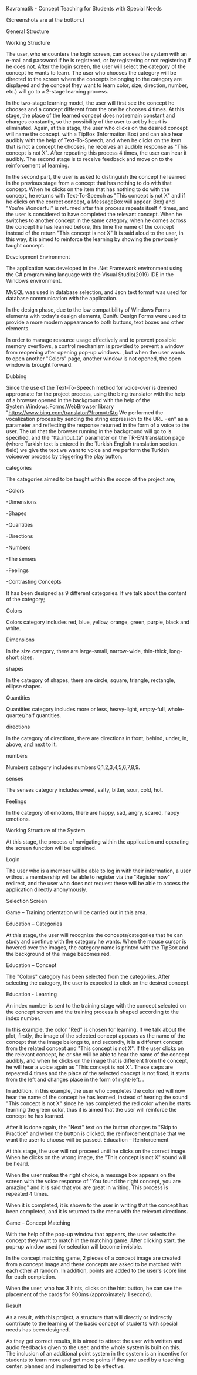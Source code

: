 Kavramatik - Concept Teaching for Students with Special Needs

(Screenshots are at the bottom.)

General Structure

Working Structure

The user, who encounters the login screen, can access the system with an e-mail and password if he is registered, or by registering or not registering if he does not. After the login screen, the user will select the category of the concept he wants to learn. The user who chooses the category will be directed to the screen where the concepts belonging to the category are displayed and the concept they want to learn color, size, direction, number, etc.) will go to a 2-stage learning process.

In the two-stage learning model, the user will first see the concept he chooses and a concept different from the one he chooses 4 times. At this stage, the place of the learned concept does not remain constant and changes constantly, so the possibility of the user to act by heart is eliminated. Again, at this stage, the user who clicks on the desired concept will name the concept. with a TipBox (Information Box) and can also hear audibly with the help of Text-To-Speech, and when he clicks on the item that is not a concept he chooses, he receives an audible response as "This concept is not X". After repeating this process 4 times, the user can hear it audibly. The second stage is to receive feedback and move on to the reinforcement of learning.

In the second part, the user is asked to distinguish the concept he learned in the previous stage from a concept that has nothing to do with that concept. When he clicks on the item that has nothing to do with the concept, he returns with Text-To-Speech as "This concept is not X" and if he clicks on the correct concept, a MessageBox will appear. Box) and "You're Wonderful" is returned after this process repeats itself 4 times, and the user is considered to have completed the relevant concept. When he switches to another concept in the same category, when he comes across the concept he has learned before, this time the name of the concept instead of the return "This concept is not X" It is said aloud to the user, in this way, it is aimed to reinforce the learning by showing the previously taught concept.

Development Environment

The application was developed in the .Net Framework environment using the C# programming language with the Visual Studio(2019) IDE in the Windows environment.

MySQL was used in database selection, and Json text format was used for database communication with the application.

In the design phase, due to the low compatibility of Windows Forms elements with today's design elements, Bunifu Design Forms were used to provide a more modern appearance to both buttons, text boxes and other elements.

In order to manage resource usage effectively and to prevent possible memory overflows, a control mechanism is provided to prevent a window from reopening after opening pop-up windows. , but when the user wants to open another "Colors" page, another window is not opened, the open window is brought forward.

Dubbing

Since the use of the Text-To-Speech method for voice-over is deemed appropriate for the project process, using the bing translator with the help of a browser opened in the background with the help of the System.Windows.Forms.WebBrowser library "https://www.bing.com/translator/?from=tr&to We performed the vocalization process by sending the string expression to the URL =en" as a parameter and reflecting the response returned in the form of a voice to the user. The url that the browser running in the background will go to is specified, and the "tta_input_ta" parameter on the TR-EN translation page (where Turkish text is entered in the Turkish English translation section. field) we give the text we want to voice and we perform the Turkish voiceover process by triggering the play button.

categories

The categories aimed to be taught within the scope of the project are;

-Colors

-Dimensions

-Shapes

-Quantities

-Directions

-Numbers

-The senses

-Feelings

-Contrasting Concepts

It has been designed as 9 different categories. If we talk about the content of the category;

Colors

Colors category includes red, blue, yellow, orange, green, purple, black and white.

Dimensions

In the size category, there are large-small, narrow-wide, thin-thick, long-short sizes.

shapes

In the category of shapes, there are circle, square, triangle, rectangle, ellipse shapes.

Quantities

Quantities category includes more or less, heavy-light, empty-full, whole-quarter/half quantities.

directions

In the category of directions, there are directions in front, behind, under, in, above, and next to it.

numbers

Numbers category includes numbers 0,1,2,3,4,5,6,7,8,9.

senses

The senses category includes sweet, salty, bitter, sour, cold, hot.

Feelings

In the category of emotions, there are happy, sad, angry, scared, happy emotions.

Working Structure of the System

At this stage, the process of navigating within the application and operating the screen function will be explained.

Login

The user who is a member will be able to log in with their information, a user without a membership will be able to register via the "Register now" redirect, and the user who does not request these will be able to access the application directly anonymously.

Selection Screen

Game – Training orientation will be carried out in this area.

Education – Categories

At this stage, the user will recognize the concepts/categories that he can study and continue with the category he wants. When the mouse cursor is hovered over the images, the category name is printed with the TipBox and the background of the image becomes red.

Education – Concept

The "Colors" category has been selected from the categories. After selecting the category, the user is expected to click on the desired concept.

Education - Learning

An index number is sent to the training stage with the concept selected on the concept screen and the training process is shaped according to the index number.

In this example, the color "Red" is chosen for learning. If we talk about the plot, firstly, the image of the selected concept appears as the name of the concept that the image belongs to, and secondly, it is a different concept from the related concept and "This concept is not X". If the user clicks on the relevant concept, he or she will be able to hear the name of the concept audibly, and when he clicks on the image that is different from the concept, he will hear a voice again as "This concept is not X". These steps are repeated 4 times and the place of the selected concept is not fixed, it starts from the left and changes place in the form of right-left. .

In addition, in this example, the user who completes the color red will now hear the name of the concept he has learned, instead of hearing the sound "This concept is not X" since he has completed the red color when he starts learning the green color, thus it is aimed that the user will reinforce the concept he has learned.

After it is done again, the "Next" text on the button changes to "Skip to Practice" and when the button is clicked, the reinforcement phase that we want the user to choose will be passed. Education – Reinforcement

At this stage, the user will not proceed until he clicks on the correct image. When he clicks on the wrong image, the "This concept is not X" sound will be heard.

When the user makes the right choice, a message box appears on the screen with the voice response of "You found the right concept, you are amazing" and it is said that you are great in writing. This process is repeated 4 times.

When it is completed, it is shown to the user in writing that the concept has been completed, and it is returned to the menu with the relevant directions.

Game – Concept Matching

With the help of the pop-up window that appears, the user selects the concept they want to match in the matching game. After clicking start, the pop-up window used for selection will become invisible.

In the concept matching game, 2 pieces of a concept image are created from a concept image and these concepts are asked to be matched with each other at random. In addition, points are added to the user's score line for each completion.

When the user, who has 3 hints, clicks on the hint button, he can see the placement of the cards for 900ms (approximately 1 second).

Result

As a result, with this project, a structure that will directly or indirectly contribute to the learning of the basic concept of students with special needs has been designed.

As they get correct results, it is aimed to attract the user with written and audio feedbacks given to the user, and the whole system is built on this. The inclusion of an additional point system in the system is an incentive for students to learn more and get more points if they are used by a teaching center. planned and implemented to be effective.
